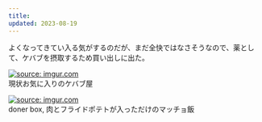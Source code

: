 ```yaml
---
title: 
updated: 2023-08-19
---
```


よくなってきてい入る気がするのだが、まだ全快ではなさそうなので、薬として、ケバブを摂取するため買い出しに出た。

<a href="https://imgur.com/ZT6PIxc"><img src="https://i.imgur.com/ZT6PIxc.jpg" title="source: imgur.com" /></a>  
現状お気に入りのケバブ屋

<a href="https://imgur.com/NVQS1CP"><img src="https://i.imgur.com/NVQS1CP.jpg" title="source: imgur.com" /></a>  
doner box, 肉とフライドポテトが入っただけのマッチョ飯
